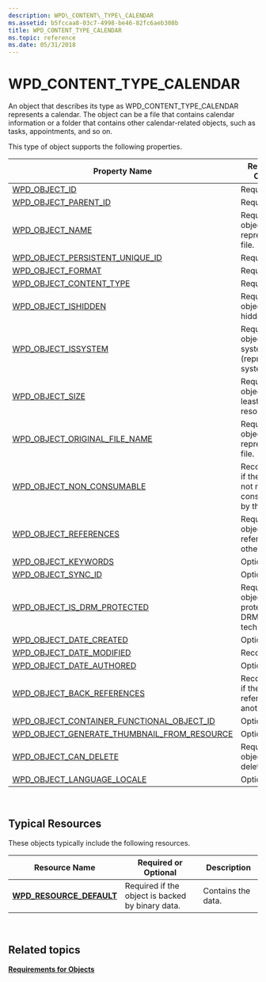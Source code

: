 ```yaml
---
description: WPD\_CONTENT\_TYPE\_CALENDAR
ms.assetid: b5fccaa8-03c7-4998-be46-82fc6aeb308b
title: WPD_CONTENT_TYPE_CALENDAR
ms.topic: reference
ms.date: 05/31/2018
---
```


# WPD\_CONTENT\_TYPE\_CALENDAR

An object that describes its type as WPD\_CONTENT\_TYPE\_CALENDAR represents a calendar. The object can be a file that contains calendar information or a folder that contains other calendar-related objects, such as tasks, appointments, and so on.

This type of object supports the following properties.



| Property Name                                                                                                         | Required or Optional                                                  |
|-----------------------------------------------------------------------------------------------------------------------|-----------------------------------------------------------------------|
| [WPD\_OBJECT\_ID](object-properties.md)                                                                | Required.                                                             |
| [WPD\_OBJECT\_PARENT\_ID](object-properties.md)                                                 | Required.                                                             |
| [WPD\_OBJECT\_NAME](object-properties.md)                                                            | Required if the object represents a file.                             |
| [WPD\_OBJECT\_PERSISTENT\_UNIQUE\_ID](object-properties.md)                          | Required.                                                             |
| [WPD\_OBJECT\_FORMAT](object-properties.md)                                                        | Required.                                                             |
| [WPD\_OBJECT\_CONTENT\_TYPE](object-properties.md)                                           | Required.                                                             |
| [WPD\_OBJECT\_ISHIDDEN](object-properties.md)                                                    | Required if the object is hidden.                                     |
| [WPD\_OBJECT\_ISSYSTEM](object-properties.md)                                                    | Required if the object is a system object (represents a system file). |
| [WPD\_OBJECT\_SIZE](object-properties.md)                                                            | Required if the object has at least one resource.                     |
| [WPD\_OBJECT\_ORIGINAL\_FILE\_NAME](object-properties.md)                              | Required if the object represents a file.                             |
| [WPD\_OBJECT\_NON\_CONSUMABLE](object-properties.md)                                       | Recommended if the object is not meant for consumption by the device. |
| [WPD\_OBJECT\_REFERENCES](object-properties.md)                                                | Required if the object has references to other objects.               |
| [WPD\_OBJECT\_KEYWORDS](object-properties.md)                                                    | Optional.                                                             |
| [WPD\_OBJECT\_SYNC\_ID](object-properties.md)                                                     | Optional.                                                             |
| [WPD\_OBJECT\_IS\_DRM\_PROTECTED](object-properties.md)                                  | Required if the object is protected by DRM technology.                |
| [WPD\_OBJECT\_DATE\_CREATED](object-properties.md)                                           | Optional.                                                             |
| [WPD\_OBJECT\_DATE\_MODIFIED](object-properties.md)                                         | Recommended.                                                          |
| [WPD\_OBJECT\_DATE\_AUTHORED](object-properties.md)                                         | Optional.                                                             |
| [WPD\_OBJECT\_BACK\_REFERENCES](object-properties.md)                                     | Recommended if the object is referenced by another object.            |
| [WPD\_OBJECT\_CONTAINER\_FUNCTIONAL\_OBJECT\_ID](object-properties.md)     | Optional.                                                             |
| [WPD\_OBJECT\_GENERATE\_THUMBNAIL\_FROM\_RESOURCE](object-properties.md) | Optional.                                                             |
| [WPD\_OBJECT\_CAN\_DELETE](object-properties.md)                                               | Required if the object can be deleted.                                |
| [WPD\_OBJECT\_LANGUAGE\_LOCALE](object-properties.md)                                                                | Optional.                                                             |



 

## Typical Resources

These objects typically include the following resources.



| Resource Name                                          | Required or Optional                             | Description        |
|--------------------------------------------------------|--------------------------------------------------|--------------------|
| [**WPD\_RESOURCE\_DEFAULT**](wpd-resource-default.md) | Required if the object is backed by binary data. | Contains the data. |



 

## Related topics

<dl> <dt>

[**Requirements for Objects**](requirements-for-objects.md)
</dt> </dl>

 

 



